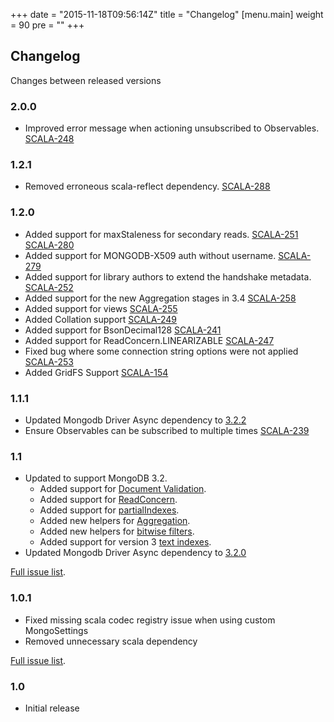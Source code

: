 +++
date = "2015-11-18T09:56:14Z"
title = "Changelog"
[menu.main]
  weight = 90
  pre = "<i class='fa fa-cog'></i>"
+++

## Changelog

Changes between released versions

### 2.0.0

  * Improved error message when actioning unsubscribed to Observables. [SCALA-248](https://jira.mongodb.org/browse/SCALA-248) 

### 1.2.1

  * Removed erroneous scala-reflect dependency. [SCALA-288](https://jira.mongodb.org/browse/SCALA-288) 

### 1.2.0

  * Added support for maxStaleness for secondary reads. [SCALA-251](https://jira.mongodb.org/browse/SCALA-251) [SCALA-280](https://jira.mongodb.org/browse/SCALA-280)
  * Added support for MONGODB-X509 auth without username. [SCALA-279](https://jira.mongodb.org/browse/SCALA-279)
  * Added support for library authors to extend the handshake metadata. [SCALA-252](https://jira.mongodb.org/browse/SCALA-252)
  * Added support for the new Aggregation stages in 3.4 [SCALA-258](https://jira.mongodb.org/browse/SCALA-258)
  * Added support for views [SCALA-255](https://jira.mongodb.org/browse/SCALA-255)
  * Added Collation support [SCALA-249](https://jira.mongodb.org/browse/SCALA-249)
  * Added support for BsonDecimal128 [SCALA-241](https://jira.mongodb.org/browse/SCALA-241)
  * Added support for ReadConcern.LINEARIZABLE [SCALA-247](https://jira.mongodb.org/browse/SCALA-247)
  * Fixed bug where some connection string options were not applied [SCALA-253](https://jira.mongodb.org/browse/SCALA-253)
  * Added GridFS Support [SCALA-154](https://jira.mongodb.org/browse/SCALA-154)

### 1.1.1
  * Updated Mongodb Driver Async dependency to [3.2.2](https://jira.mongodb.org/browse/SCALA-237)
  * Ensure Observables can be subscribed to multiple times [SCALA-239](https://jira.mongodb.org/browse/SCALA-239)

### 1.1

  * Updated to support MongoDB 3.2.
    * Added support for [Document Validation](https://docs.mongodb.org/manual/release-notes/3.2/#document-validation).
    * Added support for [ReadConcern](https://docs.mongodb.org/manual/release-notes/3.2/#readconcern).
    * Added support for [partialIndexes](https://docs.mongodb.org/manual/release-notes/3.2/#partial-indexes).
    * Added new helpers for [Aggregation](https://docs.mongodb.org/manual/release-notes/3.2/#aggregation-framework-enhancements).
    * Added new helpers for [bitwise filters](https://docs.mongodb.org/manual/release-notes/3.2/#bit-test-query-operators).
    * Added support for version 3 [text indexes](https://docs.mongodb.org/manual/release-notes/3.2/#text-search-enhancements).
  * Updated Mongodb Driver Async dependency to [3.2.0](https://jira.mongodb.org/browse/SCALA-222)

[Full issue list](https://jira.mongodb.org/issues/?jql=fixVersion%20%3D%201.1%20AND%20project%20%3D%20SCALA).

### 1.0.1

  * Fixed missing scala codec registry issue when using custom MongoSettings
  * Removed unnecessary scala dependency 

[Full issue list](https://jira.mongodb.org/issues/?jql=fixVersion%20%3D%201.0.1%20AND%20project%20%3D%20SCALA).

### 1.0 

  * Initial release


